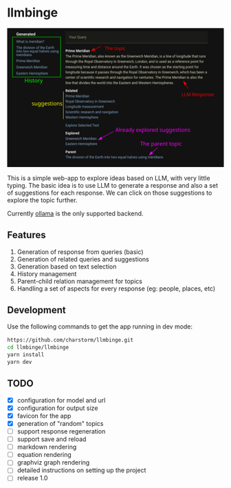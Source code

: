 # llmbinge

![Screenshot](docs/llmbinge.png)

This is a simple web-app to explore ideas based on LLM, with very little typing.
The basic idea is to use LLM to generate a response and also a set of suggestions for each response.
We can click on those suggestions to explore the topic further.

Currently [ollama](https://github.com/jmorganca/ollama) is the only supported backend.

## Features
1. Generation of response from queries (basic)
2. Generation of related queries and suggestions
3. Generation based on text selection
4. History management
5. Parent-child relation management for topics
6. Handling a set of aspects for every response (eg: people, places, etc)

## Development
Use the following commands to get the app running in dev mode:

```bash
https://github.com/charstorm/llmbinge.git
cd llmbinge/llmbinge
yarn install
yarn dev
```

## TODO

- [x] configuration for model and url
- [x] configuration for output size
- [x] favicon for the app
- [x] generation of "random" topics
- [ ] support response regeneration
- [ ] support save and reload
- [ ] markdown rendering
- [ ] equation rendering
- [ ] graphviz graph rendering
- [ ] detailed instructions on setting up the project
- [ ] release 1.0

